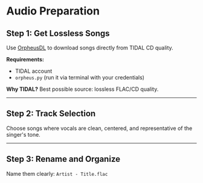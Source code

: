 # Audio Preparation

## Step 1: Get Lossless Songs
Use [OrpheusDL](https://github.com/OrfiTeam/OrpheusDL) to download songs directly from TIDAL CD quality.

**Requirements:**
- TIDAL account
- `orpheus.py` (run it via terminal with your credentials)

**Why TIDAL?**
Best possible source: lossless FLAC/CD quality.

---

## Step 2: Track Selection
Choose songs where vocals are clean, centered, and representative of the singer's tone.

---

## Step 3: Rename and Organize
Name them clearly: `Artist - Title.flac`
